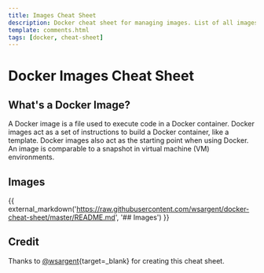 ```yaml
---
title: Images Cheat Sheet
description: Docker cheat sheet for managing images. List of all images, image create, image build, image pull, image push, image remove, and more.
template: comments.html
tags: [docker, cheat-sheet]
---
```


# Docker Images Cheat Sheet

## What's a Docker Image?

A Docker image is a file used to execute code in a Docker container. Docker images act as a set of instructions to build a Docker container, like a template. Docker images also act as the starting point when using Docker. An image is comparable to a snapshot in virtual machine (VM) environments.

## Images

{{ external_markdown('https://raw.githubusercontent.com/wsargent/docker-cheat-sheet/master/README.md', '## Images') }}

## Credit

Thanks to [@wsargent][wsargent-url]{target=\_blank} for creating this cheat sheet.

<!-- appendices -->

[wsargent-url]: https://github.com/wsargent/docker-cheat-sheet 'wsargent Github Page'

<!-- end appendices -->
